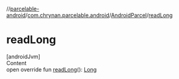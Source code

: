 //[parcelable-android](../../../index.md)/[com.chrynan.parcelable.android](../index.md)/[AndroidParcel](index.md)/[readLong](read-long.md)



# readLong  
[androidJvm]  
Content  
open override fun [readLong](read-long.md)(): [Long](https://kotlinlang.org/api/latest/jvm/stdlib/kotlin/-long/index.html)  



